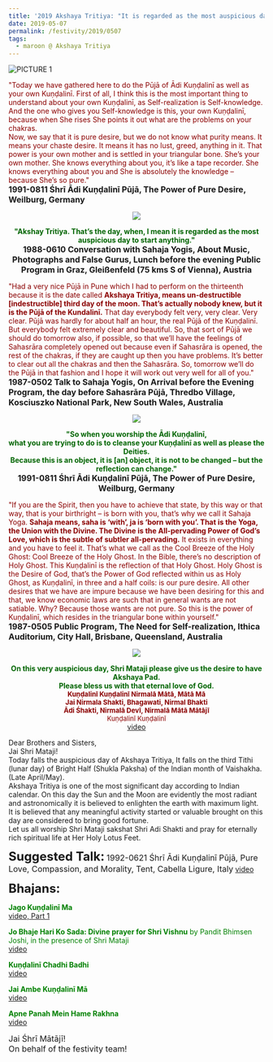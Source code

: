 ```yaml
---
title: '2019 Akshaya Tritiya: "It is regarded as the most auspicious day to start anything"'
date: 2019-05-07
permalink: /festivity/2019/0507
tags:
  - maroon @ Akshaya Tritiya
---
```


![PICTURE 1](/images/image1.png)

<p>
<font color="DarkRed">"Today we have gathered here to do the Pūjā of Ādi Kuṇḍalinī as well as your own Kuṇḍalinī.
First of all, I think this is the most important thing to understand about your own Kuṇḍalinī, as Self-realization is Self-knowledge. And the one who gives you Self-knowledge is this, your own Kuṇḍalinī, because when She rises She points it out what are the problems on your chakras.<br>
Now, we say that it is pure desire, but we do not know what purity means. It means your chaste desire. It means it has no lust, greed, anything in it. That power is your own mother and is settled in your triangular bone. She’s your own mother. She knows everything about you, it’s like a tape recorder. She knows everything about you and She is absolutely the knowledge – because She’s so pure."</font><br>
<font size="+0"><b>1991-0811 Śhrī Ādi Kuṇḍalinī Pūjā, The Power of Pure Desire, Weilburg, Germany</b></font>
</p>

<div style="text-align: center"><img src="/images/image95.png" /></div>

<p style="text-align:center;">
<font color="DarkGreen"><b>"Akshay Tritiya. That’s the day, when, I mean it is regarded as the most auspicious day to start anything."</b></font><br>
<font size="+0"><b>1988-0610 Conversation with Sahaja Yogis, About Music, Photographs and False Gurus, Lunch before the evening Public Program in Graz, Gleißenfeld (75 kms S of Vienna), Austria</b></font>
</p>

<p>
<font color="DarkRed">"Had a very nice Pūjā in Pune which I had to perform on the thirteenth because it is the date called <b>Akshaya Tritiya, means un-destructible [indestructible] third day of the moon. That’s actually nobody knew, but it is the Pūjā of the Kundalinī.</b> That day everybody felt very, very clear. Very clear. Pūjā was hardly for about half an hour, the real Pūjā of the Kuṇḍalinī. But everybody felt extremely clear and beautiful. So, that sort of Pūjā we should do tomorrow also, if possible, so that we’ll have the feelings of Sahasrāra completely opened out because even if Sahasrāra is opened, the rest of the chakras, if they are caught up then you have problems. It’s better to clear out all the chakras and then the Sahasrāra. So, tomorrow we’ll do the Pūjā in that fashion and I hope it will work out very well for all of you."</font><br>
<font size="+0"><b>1987-0502 Talk to Sahaja Yogis, On Arrival before the Evening Program, the day before Sahasrāra Pūjā, Thredbo Village, Kosciuszko National Park, New South Wales, Australia</b></font>
</p>

<div style="text-align: center"><img src="/images/image96.png" /></div>

<p style="text-align:center;">
<font color="DarkGreen"><b>"So when you worship the Ādi Kuṇḍalinī,<br>
what you are trying to do is to cleanse your Kuṇḍalinī as well as please the Deities.<br>
Because this is an object, it is [an] object, it is not to be changed –  but the reflection can change."</b></font><br>
<font size="+0"><b>1991-0811 Śhrī Ādi Kuṇḍalinī Pūjā, The Power of Pure Desire, Weilburg, Germany</b></font>
</p>

<p>
<font color="DarkRed">"If you are the Spirit, then you have to achieve that state, by this way or that way, that is your birthright – is born with you, that’s why we call it Sahaja Yoga. <b>Sahaja means, saha is ‘with’, ja is ‘born with you’. That is the Yoga, the Union with the Divine. The Divine is the All-pervading Power of God’s Love, which is the subtle of subtler all-pervading.</b>
It exists in everything and you have to feel it. That’s what we call as the Cool Breeze of the Holy Ghost: Cool Breeze of the Holy Ghost. In the Bible, there’s no description of Holy Ghost. This Kuṇḍalinī is the reflection of that Holy Ghost. Holy Ghost is the Desire of God, that’s the Power of God reflected within us as Holy Ghost, as Kuṇḍalinī, in three and a half coils: is our pure desire. All other desires that we have are impure because we have been desiring for this and that, we know economic laws are such that in general wants are not satiable. Why? Because those wants are not pure. So this is the power of Kuṇḍalinī, which resides in the triangular bone within yourself."</font><br>
<font size="+0"><b>1987-0505 Public Program, The Need for Self-realization, Ithica Auditorium, City Hall, Brisbane, Queensland, Australia</b></font>
</p>

<div style="text-align: center"><img src="/images/image97.png" /></div>

<p style="text-align:center;">
<font color="DarkGreen"><b>On this very auspicious day, Shri Mataji please give us the desire to have Akshaya Pad.<br>
Please bless us with that eternal love of God.</b></font><br>
<font size="-1"><font color="DarkRed"><b>Kuṇḍalinī Kuṇḍalinī Nirmalā Mātā, Mātā Mā<br>
Jai Nirmala Shakti, Bhagawati, Nirmal Bhakti<br>
Ādi Śhakti, Nirmalā Devī, Nirmalā Mātā Mātājī</b><br>
Kuṇḍalinī Kuṇḍalinī</font></font><br>
<a href="https://seven-teams.github.io/Videos_Links.html"> video</a><br>
</p>

<p>
Dear Brothers and Sisters,<br>
Jai Shri Mataji!<br>
Today falls the auspicious day of Akshaya Tritiya, It falls on the third Tithi (lunar day) of Bright Half (Shukla Paksha) of the Indian month of Vaishakha.(Late April/May).<br> 
Akshaya Tritiya is one of the most significant day according to Indian calendar. On this day the Sun and the Moon are evidently the most radiant and astronomically it is believed to enlighten the earth with maximum light. It is believed that any meaningful activity started  or valuable brought on this day are considered to bring good fortune.<br>
Let us all worship Shri Mataji sakshat Shri Adi Shakti and pray for eternally rich spiritual life at Her Holy Lotus Feet.<br>
</p>

<font size="+2"><b>Suggested Talk:</b></font> 
<font size="+0">1992-0621 Śhrī Ādi Kuṇḍalinī Pūjā, Pure Love, Compassion, and Morality, Tent, Cabella Ligure, Italy</font>
<a href="https://seven-teams.github.io/Videos_Links.html"> video</a><br>

<font size="+2"><b>Bhajans:</b></font>

<p>
<font color="green"><b>Jago Kuṇḍalinī Ma</b></font><br>
<a href="https://www.youtube.com/watch?v=QIWysa18CGY&list=RDv7T1xpKkYFU">video, Part 1</a>
</p>

<p>
<font color="green"><b>Jo Bhaje Hari Ko Sada: Divine prayer for Shri Vishnu</b> by Pandit Bhimsen Joshi, in the presence of Shri Mataji</font><br>
<a href="https://www.youtube.com/watch?v=NFwpRXCx5VQ">video</a>
</p>

<p>
<font color="green"><b>Kuṇḍalinī Chadhi Badhi</b></font><br>
<a href="https://www.youtube.com/watch?v=KOKeT0HOmXU&list=RDKOKeT0HOmXU">video</a>
</p>
 
<p>
<font color="green"><b>Jai Ambe Kuṇḍalinī Mā</b></font><br>
<a href="https://www.youtube.com/watch?v=V98lTrcSZec">video</a>
</p>

<p>
<font color="green"><b>Apne Panah Mein Hame Rakhna</b></font><br>
<a href="https://www.youtube.com/watch?v=1zzMwHijwI0">video</a>
</p>

<p>
<font size="+0">Jai Śhrī Mātājī!<br>
On behalf of the festivity team!</font>
</p>